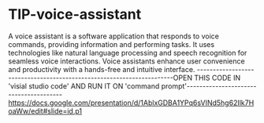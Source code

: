 # TIP-voice-assistant
A voice assistant is a software application that responds to voice commands, providing information and performing tasks. It uses technologies like natural language processing and speech recognition for seamless voice interactions. Voice assistants enhance user convenience and productivity with a hands-free and intuitive interface.
----------------------------------------------------------------------OPEN THIS CODE IN 'visial studio code' AND RUN IT ON 'command prompt'---------------------------------------
https://docs.google.com/presentation/d/1AblxGDBA1YPq6sVINd5hg62Ilk7HoaWw/edit#slide=id.p1
